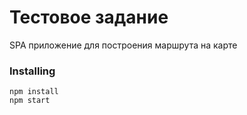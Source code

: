 # Тестовое задание
SPA приложение для построения маршрута на карте

### Installing
```
npm install
npm start
```
